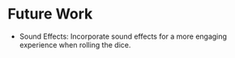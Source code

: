 # Future Work

- Sound Effects: Incorporate sound effects for a more engaging experience when rolling the dice.
  
